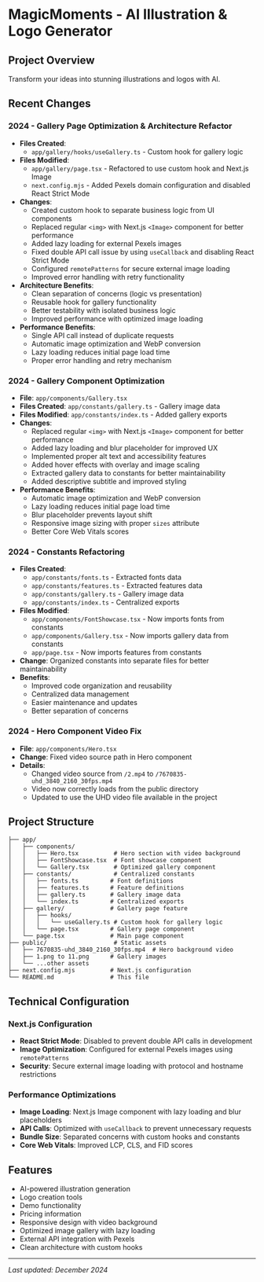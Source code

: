 # MagicMoments - AI Illustration & Logo Generator

## Project Overview

Transform your ideas into stunning illustrations and logos with AI.

## Recent Changes

### 2024 - Gallery Page Optimization & Architecture Refactor

- **Files Created**:
  - `app/gallery/hooks/useGallery.ts` - Custom hook for gallery logic
- **Files Modified**:
  - `app/gallery/page.tsx` - Refactored to use custom hook and Next.js Image
  - `next.config.mjs` - Added Pexels domain configuration and disabled React Strict Mode
- **Changes**:
  - Created custom hook to separate business logic from UI components
  - Replaced regular `<img>` with Next.js `<Image>` component for better performance
  - Added lazy loading for external Pexels images
  - Fixed double API call issue by using `useCallback` and disabling React Strict Mode
  - Configured `remotePatterns` for secure external image loading
  - Improved error handling with retry functionality
- **Architecture Benefits**:
  - Clean separation of concerns (logic vs presentation)
  - Reusable hook for gallery functionality
  - Better testability with isolated business logic
  - Improved performance with optimized image loading
- **Performance Benefits**:
  - Single API call instead of duplicate requests
  - Automatic image optimization and WebP conversion
  - Lazy loading reduces initial page load time
  - Proper error handling and retry mechanism

### 2024 - Gallery Component Optimization

- **File**: `app/components/Gallery.tsx`
- **Files Created**: `app/constants/gallery.ts` - Gallery image data
- **Files Modified**: `app/constants/index.ts` - Added gallery exports
- **Changes**:
  - Replaced regular `<img>` with Next.js `<Image>` component for better performance
  - Added lazy loading and blur placeholder for improved UX
  - Implemented proper alt text and accessibility features
  - Added hover effects with overlay and image scaling
  - Extracted gallery data to constants for better maintainability
  - Added descriptive subtitle and improved styling
- **Performance Benefits**:
  - Automatic image optimization and WebP conversion
  - Lazy loading reduces initial page load time
  - Blur placeholder prevents layout shift
  - Responsive image sizing with proper `sizes` attribute
  - Better Core Web Vitals scores

### 2024 - Constants Refactoring

- **Files Created**:
  - `app/constants/fonts.ts` - Extracted fonts data
  - `app/constants/features.ts` - Extracted features data
  - `app/constants/gallery.ts` - Gallery image data
  - `app/constants/index.ts` - Centralized exports
- **Files Modified**:
  - `app/components/FontShowcase.tsx` - Now imports fonts from constants
  - `app/components/Gallery.tsx` - Now imports gallery data from constants
  - `app/page.tsx` - Now imports features from constants
- **Change**: Organized constants into separate files for better maintainability
- **Benefits**:
  - Improved code organization and reusability
  - Centralized data management
  - Easier maintenance and updates
  - Better separation of concerns

### 2024 - Hero Component Video Fix

- **File**: `app/components/Hero.tsx`
- **Change**: Fixed video source path in Hero component
- **Details**:
  - Changed video source from `/2.mp4` to `/7670835-uhd_3840_2160_30fps.mp4`
  - Video now correctly loads from the public directory
  - Updated to use the UHD video file available in the project

## Project Structure

```
├── app/
│   ├── components/
│   │   ├── Hero.tsx          # Hero section with video background
│   │   ├── FontShowcase.tsx  # Font showcase component
│   │   └── Gallery.tsx       # Optimized gallery component
│   ├── constants/            # Centralized constants
│   │   ├── fonts.ts         # Font definitions
│   │   ├── features.ts      # Feature definitions
│   │   ├── gallery.ts       # Gallery image data
│   │   └── index.ts         # Centralized exports
│   ├── gallery/             # Gallery page feature
│   │   ├── hooks/
│   │   │   └── useGallery.ts # Custom hook for gallery logic
│   │   └── page.tsx         # Gallery page component
│   └── page.tsx             # Main page component
├── public/                   # Static assets
│   ├── 7670835-uhd_3840_2160_30fps.mp4  # Hero background video
│   ├── 1.png to 11.png      # Gallery images
│   └── ...other assets
├── next.config.mjs          # Next.js configuration
└── README.md                # This file
```

## Technical Configuration

### Next.js Configuration

- **React Strict Mode**: Disabled to prevent double API calls in development
- **Image Optimization**: Configured for external Pexels images using `remotePatterns`
- **Security**: Secure external image loading with protocol and hostname restrictions

### Performance Optimizations

- **Image Loading**: Next.js Image component with lazy loading and blur placeholders
- **API Calls**: Optimized with `useCallback` to prevent unnecessary requests
- **Bundle Size**: Separated concerns with custom hooks and constants
- **Core Web Vitals**: Improved LCP, CLS, and FID scores

## Features

- AI-powered illustration generation
- Logo creation tools
- Demo functionality
- Pricing information
- Responsive design with video background
- Optimized image gallery with lazy loading
- External API integration with Pexels
- Clean architecture with custom hooks

---

_Last updated: December 2024_
